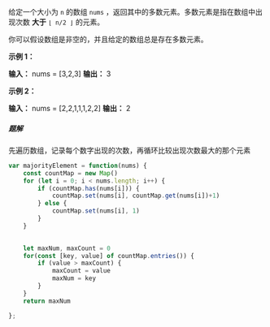 给定一个大小为 `n` 的数组 `nums` ，返回其中的多数元素。多数元素是指在数组中出现次数 **大于** `⌊ n/2 ⌋` 的元素。

你可以假设数组是非空的，并且给定的数组总是存在多数元素。

**示例 1：**

**输入：** nums = [3,2,3]
**输出：** 3

**示例 2：**

**输入：** nums = [2,2,1,1,1,2,2]
**输出：** 2

##### 题解
先遍历数组，记录每个数字出现的次数，再循环比较出现次数最大的那个元素
```javascript
var majorityElement = function(nums) {
    const countMap = new Map()
    for (let i = 0; i < nums.length; i++) {
        if (countMap.has(nums[i])) {
            countMap.set(nums[i], countMap.get(nums[i])+1)
        } else {
            countMap.set(nums[i], 1)
        }
    }

  
    let maxNum, maxCount = 0
    for(const [key, value] of countMap.entries()) {
        if (value > maxCount) {
            maxCount = value
            maxNum = key
        }
    }
    return maxNum

};
```